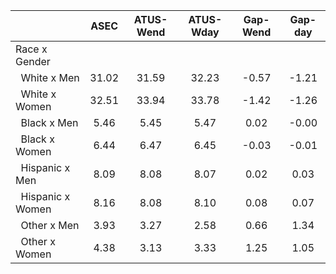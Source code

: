 
|                      |         ASEC |    ATUS-Wend |    ATUS-Wday |     Gap-Wend |      Gap-day |
| -------------------- | :----------: | :----------: | :----------: | :----------: | :----------: |
| Race x Gender        |              |              |              |              |              |
| &nbsp;&nbsp;White x Men |        31.02 |        31.59 |        32.23 |        -0.57 |        -1.21 |
| &nbsp;&nbsp;White x Women |        32.51 |        33.94 |        33.78 |        -1.42 |        -1.26 |
| &nbsp;&nbsp;Black x Men |         5.46 |         5.45 |         5.47 |         0.02 |        -0.00 |
| &nbsp;&nbsp;Black x Women |         6.44 |         6.47 |         6.45 |        -0.03 |        -0.01 |
| &nbsp;&nbsp;Hispanic x Men |         8.09 |         8.08 |         8.07 |         0.02 |         0.03 |
| &nbsp;&nbsp;Hispanic x Women |         8.16 |         8.08 |         8.10 |         0.08 |         0.07 |
| &nbsp;&nbsp;Other x Men |         3.93 |         3.27 |         2.58 |         0.66 |         1.34 |
| &nbsp;&nbsp;Other x Women |         4.38 |         3.13 |         3.33 |         1.25 |         1.05 |

